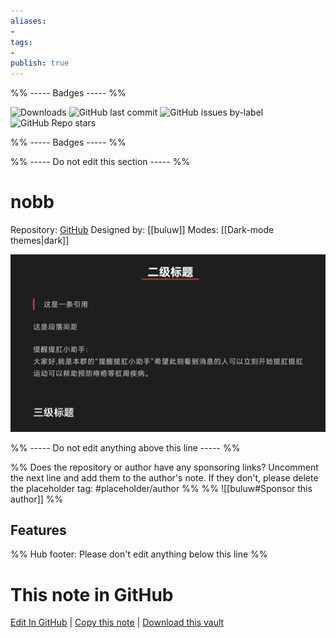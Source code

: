 ```yaml
---
aliases:
- 
tags: 
- 
publish: true
---
```


%% ----- Badges ----- %%

![Downloads](https://img.shields.io/badge/downloads-286-573E7A?style=for-the-badge&logo=)
![GitHub last commit](https://img.shields.io/github/last-commit/buluw/nobb-obsidian?color=573E7A&label=last%20update&logo=github&style=for-the-badge)
![GitHub issues by-label](https://img.shields.io/github/issues/buluw/nobb-obsidian/help%20wanted?color=573E7A&logo=github&style=for-the-badge) 
![GitHub Repo stars](https://img.shields.io/github/stars/buluw/nobb-obsidian?color=573E7A&logo=github&style=for-the-badge)

%% ----- Badges ----- %%

%% ----- Do not edit this section ----- %%

# nobb

Repository: [GitHub](https://github.com/buluw/nobb-obsidian)
Designed by: [[buluw]]
Modes: [[Dark-mode themes|dark]]



![screenshot](https://github.com/buluw/nobb-obsidian/raw/HEAD/nobb-obtheme.jpg)

%% ----- Do not edit anything above this line ----- %% 

%% Does the repository or author have any sponsoring links? Uncomment the next line and add them to the author's note. If they don't, please delete the placeholder tag: #placeholder/author %%
%% ![[buluw#Sponsor this author]] %%


## Features



%% Hub footer: Please don't edit anything below this line %%

# This note in GitHub

<span class="git-footer">[Edit In GitHub](https://github.dev/obsidian-community/obsidian-hub/blob/main/02%20-%20Community%20Expansions/02.05%20All%20Community%20Expansions/Themes/nobb.md "git-hub-edit-note") | [Copy this note](https://raw.githubusercontent.com/obsidian-community/obsidian-hub/main/02%20-%20Community%20Expansions/02.05%20All%20Community%20Expansions/Themes/nobb.md "git-hub-copy-note") | [Download this vault](https://github.com/obsidian-community/obsidian-hub/archive/refs/heads/main.zip "git-hub-download-vault") </span>
